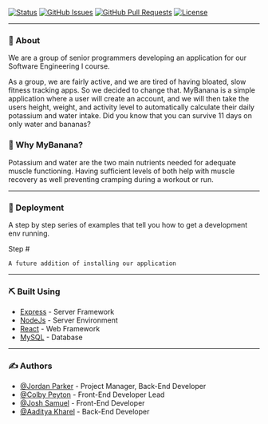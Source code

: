 
[![Status](https://img.shields.io/badge/status-active-success.svg)]()
[![GitHub Issues](https://img.shields.io/github/issues/jordanparker32/MyBanana.svg)](https://github.com/jordanparker32/MyBanana/issues)
[![GitHub Pull Requests](https://img.shields.io/github/issues-pr/jordanparker32/MyBanana.svg)](https://github.com/kylelobo/The-Documentation-Compendium/pulls)
[![License](https://img.shields.io/badge/license-MIT-blue.svg)](/LICENSE)

---

### 🧐 About

We are a group of senior programmers developing an application for our Software Engineering I course.

As a group, we are fairly active, and we are tired of having bloated, slow fitness tracking apps. So we decided to change that. MyBanana is a simple application where a user will create an account, and we will then take the users height, weight, and activity level to automatically calculate their daily potassium and water intake. Did you know that you can survive 11 days on only water and bananas? 

### 🍌 Why MyBanana?

Potassium and water are the two main nutrients needed for adequate muscle functioning. Having sufficient levels of both help with muscle recovery as well preventing cramping during a workout or run. 

---

### 🚀 Deployment

A step by step series of examples that tell you how to get a development env running.

Step #

```
A future addition of installing our application
```
---

### ⛏️ Built Using

- [Express](https://expressjs.com/) - Server Framework
- [NodeJs](https://nodejs.org/en/) - Server Environment
- [React](https://reactjs.org/) - Web Framework
- [MySQL](https://www.mysql.com/) - Database

---

### ✍️ Authors

- [@Jordan Parker](https://github.com/jordanparker32) - Project Manager, Back-End Developer
- [@Colby Peyton](https://github.com/ColbPeyton) - Front-End Developer Lead
- [@Josh Samuel](https://github.com/D-Andre20) - Front-End Developer 
- [@Aaditya Kharel](https://github.com/Aaditya-Kharel) - Back-End Developer
